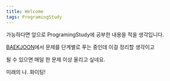 ```yaml
---
title: Welcome
tags: ProgramingStudy
---
```


가능하다면 앞으로 ProgramingStudy에 공부한 내용을 적을 생각입니다.

[BAEKJOON](https://www.acmicpc.net/)에서 문제를 단계별로 푸는 중인데 이걸 정리할 생각이고

될 수 있으면 매일 한 문제 이상 올리고 싶네요.

미래의 나. 화이팅!


